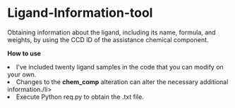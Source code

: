 # Ligand-Information-tool
Obtaining information about the ligand, including its name, formula, and weights, by using the CCD ID of the assistance chemical component.

<strong>How to use</strong>

<li>I've included twenty ligand samples in the code that you can modify on your own.</li>
<li>Changes to the <b>chem_comp</b> alteration can alter the necessary additional information./li>
<li>Execute Python req.py to obtain the .txt file.</li>
